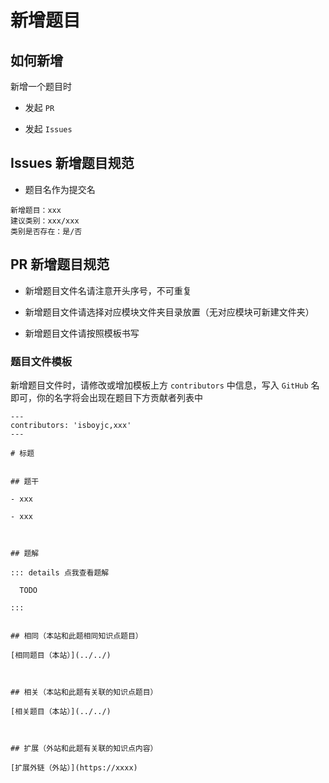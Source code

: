 # 新增题目


## 如何新增

新增一个题目时

- 发起 `PR`

- 发起 `Issues`

## Issues 新增题目规范

- 题目名作为提交名

```
新增题目：xxx
建议类别：xxx/xxx
类别是否存在：是/否

```

## PR 新增题目规范

- 新增题目文件名请注意开头序号，不可重复

- 新增题目文件请选择对应模块文件夹目录放置（无对应模块可新建文件夹）

- 新增题目文件请按照模板书写


### 题目文件模板

新增题目文件时，请修改或增加模板上方 `contributors` 中信息，写入 `GitHub` 名即可，你的名字将会出现在题目下方贡献者列表中

```
---
contributors: 'isboyjc,xxx'
---

# 标题


## 题干

- xxx

- xxx



## 题解

::: details 点我查看题解

  TODO

:::


## 相同（本站和此题相同知识点题目）

[相同题目（本站）](../../)



## 相关（本站和此题有关联的知识点题目）

[相关题目（本站）](../../)



## 扩展（外站和此题有关联的知识点内容）

[扩展外链（外站）](https://xxxx)

```